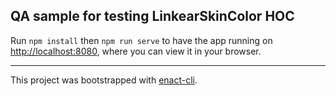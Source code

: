 ## QA sample for testing LinkearSkinColor HOC

Run `npm install` then `npm run serve` to have the app running on [http://localhost:8080](http://localhost:8080), where you can view it in your browser.

---

This project was bootstrapped with [enact-cli](https://github.com/enactjs/cli).
